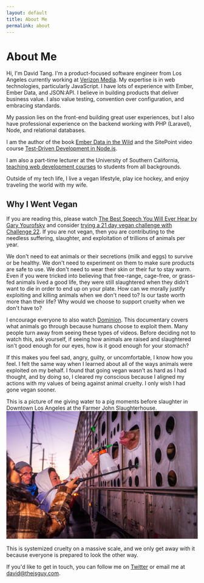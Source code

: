 ```yaml
---
layout: default
title: About Me
permalink: about
---
```

# About Me

Hi, I'm David Tang. I'm a product-focused software engineer from Los Angeles currently working at [Verizon Media](https://www.verizonmedia.com/). My expertise is in web technologies, particularly JavaScript. I have lots of experience with Ember, Ember Data, and JSON:API. I believe in building products that deliver business value. I also value testing, convention over configuration, and embracing standards.

My passion lies on the front-end building great user experiences, but I also have professional experience on the backend working with PHP (Laravel), Node, and relational databases.

I am the author of the book [Ember Data in the Wild](https://leanpub.com/emberdatainthewild) and the SitePoint video course [Test-Driven Development in Node.js](https://www.sitepoint.com/premium/courses/master-test-driven-development-in-node-js-2932).

I am also a part-time lecturer at the University of Southern California, [teaching web development courses](/teaching) to students from all backgrounds.

Outside of my tech life, I live a vegan lifestyle, play ice hockey, and enjoy traveling the world with my wife.

## Why I Went Vegan

If you are reading this, please watch [The Best Speech You Will Ever Hear by Gary Yourofsky](http://bit.ly/2ynL4Ds) and consider [trying a 21 day vegan challenge with Challenge 22](https://challenge22.com/). If you are not vegan, then you are contributing to the needless suffering, slaughter, and exploitation of trillions of animals per year.

We don't need to eat animals or their secretions (milk and eggs) to survive or be healthy. We don't need to experiment on them to make sure products are safe to use. We don't need to wear their skin or their fur to stay warm. Even if you were tricked into believing that free-range, cage-free, or grass-fed animals lived a good life, they were still slaughtered when they didn't want to die in order to end up on your plate. How can we morally justify exploiting and killing animals when we don't need to? Is our taste worth more than their life? Why would we choose to support cruelty when we don't have to?

I encourage everyone to also watch [Dominion](http://bit.ly/2LSRumI). This documentary covers what animals go through because humans choose to exploit them. Many people turn away from seeing these types of videos. Before deciding not to watch this, ask yourself, if seeing how animals are raised and slaughtered isn't good enough for our eyes, how is it good enough for your stomach?

If this makes you feel sad, angry, guilty, or uncomfortable, I know how you feel. I felt the same way when I learned about all of the ways animals were exploited on my behalf. I found that going vegan wasn't as hard as I had thought, and by doing so, I cleared my conscious because I aligned my actions with my values of being against animal cruelty. I only wish I had gone vegan sooner.

This is a picture of me giving water to a pig moments before slaughter in Downtown Los Angeles at the Farmer John Slaughterhouse.
![picture of me giving water to a pig moments before slaughter](/images/pig-vigil.jpg)

This is systemized cruelty on a massive scale, and we only get away with it because everyone is prepared to look the other way.

If you'd like to get in touch, you can follow me on [Twitter](https://twitter.com/iamdtang) or email me at [david@thejsguy.com](mailto:david@thejsguy.com).
